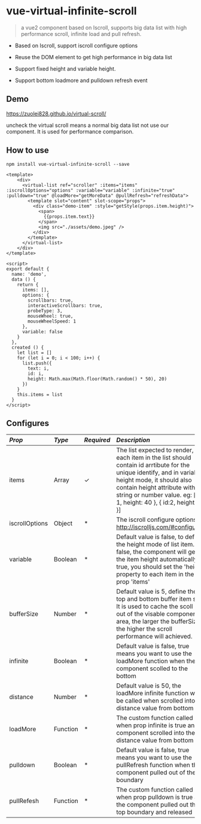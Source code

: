 # vue-virtual-infinite-scroll
> a vue2 component based on Iscroll, supports big data list with high performance scroll, infinite load and pull refresh.

* Based on Iscroll, support iscroll configure options

* Reuse the DOM element to get high performance in big data list

* Support fixed height and variable height.

* Support bottom loadmore and pulldown refresh event

## Demo
https://zuolei828.github.io/virtual-scroll/

uncheck the virtual scroll means a normal big data list not use our component. It is used for performance comparison.

## How to use

```
npm install vue-virtual-infinite-scroll --save
```
```vue
<template>
    <div>
      <virtual-list ref="scroller" :items="items" :iscrollOptions="options" :variable="variable" :infinite="true" :pulldown="true" @loadMore="getMoreData" @pullRefresh="refreshData">
        <template slot="content" slot-scope="props">
          <div class="demo-item" :style="getStyle(props.item.height)">
            <span>
              {{props.item.text}}
            </span>
            <img src="./assets/demo.jpeg" />
          </div>
        </template>
      </virtual-list>
    </div>
</template>

<script>
export default {
  name: 'demo',
  data () {
    return {
      items: [],
      options: {
        scrollbars: true,
        interactiveScrollbars: true,
        probeType: 3,
        mouseWheel: true,
        mouseWheelSpeed: 1
      },
      variable: false
    }
  },
  created () {
    let list = []
    for (let i = 0; i < 100; i++) {
      list.push({
        text: i,
        id: i,
        height: Math.max(Math.floor(Math.random() * 50), 20)
      })
    }
    this.items = list
  }
</script>
```

## Configures

*Prop* | *Type* | *Required* | *Description* |
:--- | :--- | :--- | :--- |
| items | Array | ✓ | The list expected to render, each item in the list should contain id arrtibute for the unique identify, and in variable height mode, it should also contain height attribute with a string or number value. eg: [{ id: 1, height: 40 }, { id:2, height: 50 }] |
| iscrollOptions | Object | * | The iscroll configure options. http://iscrolljs.com/#configuring |
| variable | Boolean | * | Default value is false, to define the height mode of list item. If false, the component will get the item height automatically. If true, you should set the 'height' property to each item in the prop 'items'  |
| bufferSize | Number | * | Default value is 5, define the top and bottom buffer item size. It is used to cache the scoll item out of the visable component area, the larger the bufferSize, the higher the scroll performance will achieved. |
| infinite | Boolean | * | Default value is false, true means you want to use the loadMore function when the component scolled to the bottom  |
| distance | Number | * | Default value is 50, the loadMore infinite function will be called when scrolled into the distance value from bottom  |
| loadMore | Function | * | The custom function called when prop infinite is true and component scrolled into the distance value from bottom |
| pulldown | Boolean | * | Default value is false, true means you want to use the pullRefresh function when the component pulled out of the top boundary |
| pullRefesh | Function | * | The custom function called when prop pulldown is true and the component pulled out the top boundary and released |